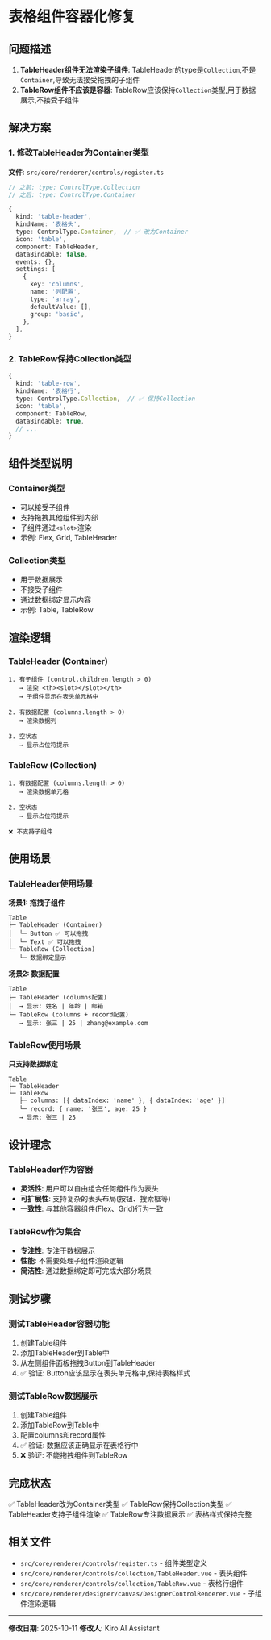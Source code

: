 # 表格组件容器化修复

## 问题描述

1. **TableHeader组件无法渲染子组件**: TableHeader的type是`Collection`,不是`Container`,导致无法接受拖拽的子组件
2. **TableRow组件不应该是容器**: TableRow应该保持`Collection`类型,用于数据展示,不接受子组件

## 解决方案

### 1. 修改TableHeader为Container类型

**文件**: `src/core/renderer/controls/register.ts`

```typescript
// 之前: type: ControlType.Collection
// 之后: type: ControlType.Container

{
  kind: 'table-header',
  kindName: '表格头',
  type: ControlType.Container,  // ✅ 改为Container
  icon: 'table',
  component: TableHeader,
  dataBindable: false,
  events: {},
  settings: [
    {
      key: 'columns',
      name: '列配置',
      type: 'array',
      defaultValue: [],
      group: 'basic',
    },
  ],
}
```

### 2. TableRow保持Collection类型

```typescript
{
  kind: 'table-row',
  kindName: '表格行',
  type: ControlType.Collection,  // ✅ 保持Collection
  icon: 'table',
  component: TableRow,
  dataBindable: true,
  // ...
}
```

## 组件类型说明

### Container类型

- 可以接受子组件
- 支持拖拽其他组件到内部
- 子组件通过`<slot>`渲染
- 示例: Flex, Grid, TableHeader

### Collection类型

- 用于数据展示
- 不接受子组件
- 通过数据绑定显示内容
- 示例: Table, TableRow

## 渲染逻辑

### TableHeader (Container)

```
1. 有子组件 (control.children.length > 0)
   → 渲染 <th><slot></slot></th>
   → 子组件显示在表头单元格中

2. 有数据配置 (columns.length > 0)
   → 渲染数据列

3. 空状态
   → 显示占位符提示
```

### TableRow (Collection)

```
1. 有数据配置 (columns.length > 0)
   → 渲染数据单元格

2. 空状态
   → 显示占位符提示

❌ 不支持子组件
```

## 使用场景

### TableHeader使用场景

**场景1: 拖拽子组件**

```
Table
├─ TableHeader (Container)
│  └─ Button ✅ 可以拖拽
│  └─ Text ✅ 可以拖拽
└─ TableRow (Collection)
   └─ 数据绑定显示
```

**场景2: 数据配置**

```
Table
├─ TableHeader (columns配置)
│  → 显示: 姓名 | 年龄 | 邮箱
└─ TableRow (columns + record配置)
   → 显示: 张三 | 25 | zhang@example.com
```

### TableRow使用场景

**只支持数据绑定**

```
Table
├─ TableHeader
└─ TableRow
   ├─ columns: [{ dataIndex: 'name' }, { dataIndex: 'age' }]
   └─ record: { name: '张三', age: 25 }
   → 显示: 张三 | 25
```

## 设计理念

### TableHeader作为容器

- **灵活性**: 用户可以自由组合任何组件作为表头
- **可扩展性**: 支持复杂的表头布局(按钮、搜索框等)
- **一致性**: 与其他容器组件(Flex、Grid)行为一致

### TableRow作为集合

- **专注性**: 专注于数据展示
- **性能**: 不需要处理子组件渲染逻辑
- **简洁性**: 通过数据绑定即可完成大部分场景

## 测试步骤

### 测试TableHeader容器功能

1. 创建Table组件
2. 添加TableHeader到Table中
3. 从左侧组件面板拖拽Button到TableHeader
4. ✅ 验证: Button应该显示在表头单元格中,保持表格样式

### 测试TableRow数据展示

1. 创建Table组件
2. 添加TableRow到Table中
3. 配置columns和record属性
4. ✅ 验证: 数据应该正确显示在表格行中
5. ❌ 验证: 不能拖拽组件到TableRow

## 完成状态

✅ TableHeader改为Container类型
✅ TableRow保持Collection类型
✅ TableHeader支持子组件渲染
✅ TableRow专注数据展示
✅ 表格样式保持完整

## 相关文件

- `src/core/renderer/controls/register.ts` - 组件类型定义
- `src/core/renderer/controls/collection/TableHeader.vue` - 表头组件
- `src/core/renderer/controls/collection/TableRow.vue` - 表格行组件
- `src/core/renderer/designer/canvas/DesignerControlRenderer.vue` - 子组件渲染逻辑

---

**修改日期**: 2025-10-11
**修改人**: Kiro AI Assistant
